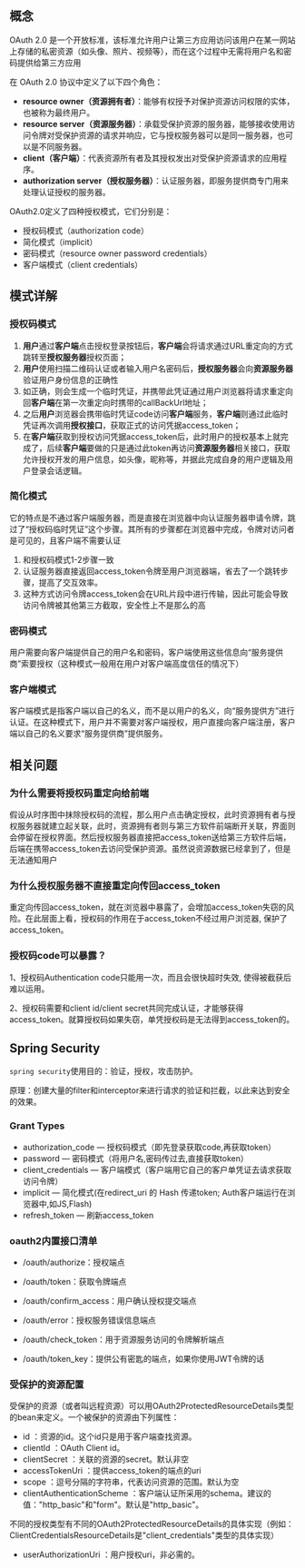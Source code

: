 ## 概念

OAuth 2.0 是一个开放标准，该标准允许用户让第三方应用访问该用户在某一网站上存储的私密资源（如头像、照片、视频等），而在这个过程中无需将用户名和密码提供给第三方应用

在 OAuth 2.0 协议中定义了以下四个角色：

- **resource owner（资源拥有者）**：能够有权授予对保护资源访问权限的实体，也被称为最终用户。
- **resource server（资源服务器）**：承载受保护资源的服务器，能够接收使用访问令牌对受保护资源的请求并响应，它与授权服务器可以是同一服务器，也可以是不同服务器。
- **client（客户端）**：代表资源所有者及其授权发出对受保护资源请求的应用程序。
- **authorization server（授权服务器）**：认证服务器，即服务提供商专门用来处理认证授权的服务器。

OAuth2.0定义了四种授权模式，它们分别是：

- 授权码模式（authorization code）
- 简化模式（implicit）
- 密码模式（resource owner password credentials）
- 客户端模式（client credentials）

## 模式详解

### 授权码模式

1. **用户**通过**客户端**点击授权登录按钮后，**客户端**会将请求通过URL重定向的方式跳转至**授权服务器**授权页面；
2. **用户**使用扫描二维码认证或者输入用户名密码后，**授权服务器**会向**资源服务器**验证用户身份信息的正确性
3. 如正确，则会生成一个临时凭证，并携带此凭证通过用户浏览器将请求重定向回**客户端**在第一次重定向时携带的callBackUrl地址；
4. 之后**用户**浏览器会携带临时凭证code访问**客户端**服务，**客户端**则通过此临时凭证再次调用**授权接口**，获取正式的访问凭据access_token；
5. 在**客户端**获取到授权访问凭据access_token后，此时用户的授权基本上就完成了，后续**客户端**要做的只是通过此token再访问**资源服务器**相关接口，获取允许授权开发的用户信息，如头像，昵称等，并据此完成自身的用户逻辑及用户登录会话逻辑。

### 简化模式

它的特点是不通过客户端服务器，而是直接在浏览器中向认证服务器申请令牌，跳过了“授权码临时凭证”这个步骤。其所有的步骤都在浏览器中完成，令牌对访问者是可见的，且客户端不需要认证

1. 和授权码模式1-2步骤一致
2. 认证服务器直接返回access_token令牌至用户浏览器端，省去了一个跳转步骤，提高了交互效率。
3. 这种方式访问令牌access_token会在URL片段中进行传输，因此可能会导致访问令牌被其他第三方截取，安全性上不是那么的高

### 密码模式

用户需要向客户端提供自己的用户名和密码，客户端使用这些信息向“服务提供商”索要授权（这种模式一般用在用户对客户端高度信任的情况下）

### 客户端模式

客户端模式是指客户端以自己的名义，而不是以用户的名义，向“服务提供方”进行认证。在这种模式下，用户并不需要对客户端授权，用户直接向客户端注册，客户端以自己的名义要求“服务提供商”提供服务。

## 相关问题

### 为什么需要将授权码重定向给前端

假设从时序图中抹除授权码的流程，那么用户点击确定授权，此时资源拥有者与授权服务器就建立起关联，此时，资源拥有者则与第三方软件前端断开关联，界面则会停留在授权界面。然后授权服务器直接把access_token送给第三方软件后端，后端在携带access_token去访问受保护资源。虽然说资源数据已经拿到了，但是无法通知用户

### 为什么授权服务器不直接重定向传回access_token

重定向传回access_token，就在浏览器中暴露了，会增加access_token失窃的风险。在此层面上看，授权码的作用在于access_token不经过用户浏览器, 保护了access_token。

### 授权码code可以暴露？

1、授权码Authentication code只能用一次，而且会很快超时失效, 使得被截获后难以运用。

2、授权码需要和client id/client secret共同完成认证，才能够获得access_token。就算授权码如果失窃，单凭授权码是无法得到access_token的。

## Spring Security

`spring security`使用目的：验证，授权，攻击防护。

原理：创建大量的filter和interceptor来进行请求的验证和拦截，以此来达到安全的效果。

### Grant Types

- authorization_code — 授权码模式（即先登录获取code,再获取token）
- password — 密码模式（将用户名,密码传过去,直接获取token）
- client_credentials — 客户端模式（客户端用它自己的客户单凭证去请求获取访问令牌）
- implicit — 简化模式(在redirect_uri 的 Hash 传递token; Auth客户端运行在浏览器中,如JS,Flash)
- refresh_token — 刷新access_token

### oauth2内置接口清单

- /oauth/authorize：授权端点

- /oauth/token：获取令牌端点

- /oauth/confirm_access：用户确认授权提交端点

- /oauth/error：授权服务错误信息端点

- /oauth/check_token：用于资源服务访问的令牌解析端点

- /oauth/token_key：提供公有密匙的端点，如果你使用JWT令牌的话

### 受保护的资源配置

受保护的资源（或者叫远程资源）可以用OAuth2ProtectedResourceDetails类型的bean来定义。一个被保护的资源由下列属性：

- id ：资源的id。这个id只是用于客户端查找资源。
- clientId ：OAuth Client id。
- clientSecret ：关联的资源的secret。默认非空
- accessTokenUri ：提供access_token的端点的uri
- scope ：逗号分隔的字符串，代表访问资源的范围。默认为空
- clientAuthenticationScheme ：客户端认证所采用的schema。建议的值："http_basic"和"form"。默认是"http_basic"。

不同的授权类型有不同的OAuth2ProtectedResourceDetails的具体实现（例如：ClientCredentialsResourceDetails是"client_credentials"类型的具体实现）

- userAuthorizationUri ：用户授权uri，非必需的。